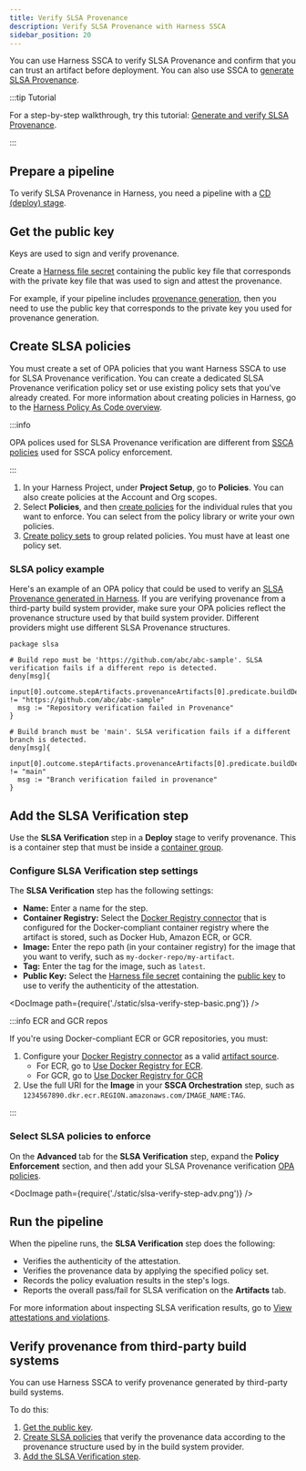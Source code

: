 ```yaml
---
title: Verify SLSA Provenance
description: Verify SLSA Provenance with Harness SSCA
sidebar_position: 20
---
```


You can use Harness SSCA to verify SLSA Provenance and confirm that you can trust an artifact before deployment. You can also use SSCA to [generate SLSA Provenance](./generate-slsa.md).

:::tip Tutorial

For a step-by-step walkthrough, try this tutorial: [Generate and verify SLSA Provenance](/tutorials/secure-supply-chain/generate-slsa).

:::

## Prepare a pipeline

To verify SLSA Provenance in Harness, you need a pipeline with a [CD (deploy) stage](/docs/continuous-delivery/get-started/key-concepts#stage).

## Get the public key

Keys are used to sign and verify provenance.

Create a [Harness file secret](/docs/platform/secrets/add-file-secrets) containing the public key file that corresponds with the private key file that was used to sign and attest the provenance.

For example, if your pipeline includes [provenance generation](./generate-slsa.md), then you need to use the public key that corresponds to the private key you used for provenance generation.

## Create SLSA policies

You must create a set of OPA policies that you want Harness SSCA to use for SLSA Provenance verification. You can create a dedicated SLSA Provenance verification policy set or use existing policy sets that you've already created. For more information about creating policies in Harness, go to the [Harness Policy As Code overview](/docs/platform/Governance/Policy-as-code/harness-governance-overview).

:::info

OPA polices used for SLSA Provenance verification are different from [SSCA policies](/docs/software-supply-chain-assurance/ssca-policies/create-ssca-policies) used for SSCA policy enforcement.

:::

1. In your Harness Project, under **Project Setup**, go to **Policies**. You can also create policies at the Account and Org scopes.
2. Select **Policies**, and then [create policies](/docs/platform/Governance/Policy-as-code/harness-governance-quickstart#create-the-policy) for the individual rules that you want to enforce. You can select from the policy library or write your own policies.
3. [Create policy sets](/docs/platform/Governance/Policy-as-code/harness-governance-quickstart#step-3-create-a-policy-set) to group related policies. You must have at least one policy set.

### SLSA policy example

Here's an example of an OPA policy that could be used to verify an [SLSA Provenance generated in Harness](./generate-slsa.md). If you are verifying provenance from a third-party build system provider, make sure your OPA policies reflect the provenance structure used by that build system provider. Different providers might use different SLSA Provenance structures.

```
package slsa

# Build repo must be 'https://github.com/abc/abc-sample'. SLSA verification fails if a different repo is detected.
deny[msg]{
  input[0].outcome.stepArtifacts.provenanceArtifacts[0].predicate.buildDefinition.externalParameters.codeMetadata.repositoryURL != "https://github.com/abc/abc-sample"
  msg := "Repository verification failed in Provenance"  
}

# Build branch must be 'main'. SLSA verification fails if a different branch is detected.
deny[msg]{
  input[0].outcome.stepArtifacts.provenanceArtifacts[0].predicate.buildDefinition.externalParameters.codeMetadata.branch != "main"
  msg := "Branch verification failed in provenance"  
}
```

## Add the SLSA Verification step

Use the **SLSA Verification** step in a **Deploy** stage to verify provenance. This is a container step that must be inside a [container group](/docs/continuous-delivery/x-platform-cd-features/cd-steps/containerized-steps/containerized-step-groups).

### Configure SLSA Verification step settings

The **SLSA Verification** step has the following settings:

* **Name:** Enter a name for the step.
* **Container Registry:** Select the [Docker Registry connector](/docs/platform/Connectors/Cloud-providers/ref-cloud-providers/docker-registry-connector-settings-reference) that is configured for the Docker-compliant container registry where the artifact is stored, such as Docker Hub, Amazon ECR, or GCR.
* **Image:** Enter the repo path (in your container registry) for the image that you want to verify, such as `my-docker-repo/my-artifact`.
* **Tag:** Enter the tag for the image, such as `latest`.
* **Public Key:** Select the [Harness file secret](/docs/platform/secrets/add-file-secrets) containing the [public key](#get-the-public-key) to use to verify the authenticity of the attestation.

<!-- ![](./static/slsa-verify-step-basic.png) -->

<DocImage path={require('./static/slsa-verify-step-basic.png')} />

:::info ECR and GCR repos

If you're using Docker-compliant ECR or GCR repositories, you must:

1. Configure your [Docker Registry connector](/docs/platform/Connectors/Cloud-providers/ref-cloud-providers/docker-registry-connector-settings-reference) as a valid [artifact source](/docs/continuous-delivery/x-platform-cd-features/services/artifact-sources).
   * For ECR, go to [Use Docker Registry for ECR](/docs/continuous-delivery/x-platform-cd-features/services/artifact-sources#amazon-elastic-container-registry-ecr).
   * For GCR, go to [Use Docker Registry for GCR](/docs/continuous-delivery/x-platform-cd-features/services/artifact-sources#google-container-registry-gcr)
2. Use the full URI for the **Image** in your **SSCA Orchestration** step, such as `1234567890.dkr.ecr.REGION.amazonaws.com/IMAGE_NAME:TAG`.

:::

### Select SLSA policies to enforce

On the **Advanced** tab for the **SLSA Verification** step, expand the **Policy Enforcement** section, and then add your SLSA Provenance verification [OPA policies](#create-slsa-policies).

<!-- ![](./static/slsa-verify-step-adv.png) -->

<DocImage path={require('./static/slsa-verify-step-adv.png')} />

## Run the pipeline

When the pipeline runs, the **SLSA Verification** step does the following:

* Verifies the authenticity of the attestation.
* Verifies the provenance data by applying the specified policy set.
* Records the policy evaluation results in the step's logs.
* Reports the overall pass/fail for SLSA verification on the **Artifacts** tab.

For more information about inspecting SLSA verification results, go to [View attestations and violations](../ssca-view-results.md).

## Verify provenance from third-party build systems

You can use Harness SSCA to verify provenance generated by third-party build systems.

To do this:

1. [Get the public key](#get-the-public-key).
2. [Create SLSA policies](#create-slsa-policies) that verify the provenance data according to the provenance structure used by in the build system provider.
3. [Add the SLSA Verification step](#add-the-slsa-verification-step).
